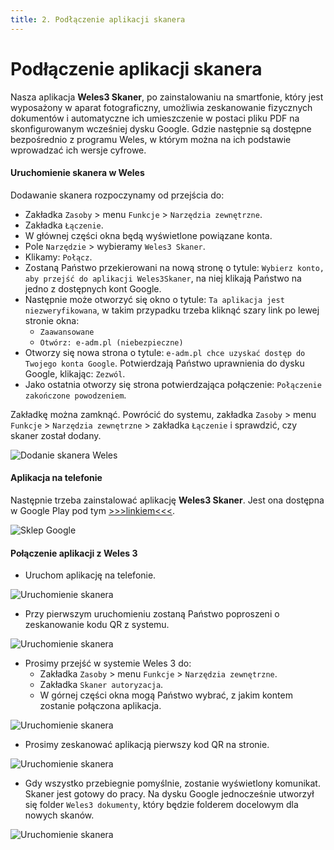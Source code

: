 ```yaml
---
title: 2. Podłączenie aplikacji skanera
---
```


# Podłączenie aplikacji skanera

Nasza aplikacja **Weles3 Skaner**, po zainstalowaniu na smartfonie, który jest wyposażony w aparat fotograficzny, umożliwia zeskanowanie fizycznych dokumentów i automatyczne ich umieszczenie w postaci pliku PDF na skonfigurowanym wcześniej dysku Google. Gdzie następnie są dostępne bezpośrednio z programu Weles, w którym można na ich podstawie wprowadzać ich wersje cyfrowe.

#### Uruchomienie skanera w Weles

Dodawanie skanera rozpoczynamy od przejścia do:

- Zakładka `Zasoby` > menu `Funkcje` > `Narzędzia zewnętrzne`.
- Zakładka `Łączenie`.
- W głównej części okna będą wyświetlone powiązane konta.
- Pole `Narzędzie` > wybieramy `Weles3 Skaner`.
- Klikamy: `Połącz`.
- Zostaną Państwo przekierowani na nową stronę o tytule: `Wybierz konto, aby przejść do aplikacji Weles3Skaner`, na niej klikają Państwo na jedno z dostępnych kont Google.
- Następnie może otworzyć się okno o tytule: `Ta aplikacja jest niezweryfikowana`, w takim przypadku trzeba kliknąć szary link po lewej stronie okna:
    - `Zaawansowane`
    - `Otwórz: e-adm.pl (niebezpieczne)`
- Otworzy się nowa strona o tytule: `e-adm.pl chce uzyskać dostęp do Twojego konta Google`. Potwierdzają Państwo uprawnienia do dysku Google, klikając: `Zezwól`.
- Jako ostatnia otworzy się strona potwierdzająca połączenie: `Połączenie zakończone powodzeniem`.

Zakładkę można zamknąć. Powrócić do systemu, zakładka `Zasoby` > menu `Funkcje` > `Narzędzia zewnętrzne` > zakładka `Łączenie` i sprawdzić, czy skaner został dodany.

![Dodanie skanera Weles](dodanieskaneraweles.gif)

#### Aplikacja na telefonie

Następnie trzeba zainstalować aplikację **Weles3 Skaner**. Jest ona dostępna w Google Play pod tym [>>>linkiem<<<](https://play.google.com/store/apps/details?id=pl.mrmobi.skaner).

![Sklep Google](sklepgoogleskaner.png)

#### Połączenie aplikacji z Weles 3

- Uruchom aplikację na telefonie.

![Uruchomienie skanera](skaner1.png)

- Przy pierwszym uruchomieniu zostaną Państwo poproszeni o zeskanowanie kodu QR z systemu.

![Uruchomienie skanera](skaner2.png)

- Prosimy przejść w systemie Weles 3 do:
    - Zakładka `Zasoby` > menu `Funkcje` > `Narzędzia zewnętrzne`.
    - Zakładka `Skaner autoryzacja`.
    - W górnej części okna mogą Państwo wybrać, z jakim kontem zostanie połączona aplikacja.

![Uruchomienie skanera](skaner3.png)

- Prosimy zeskanować aplikacją pierwszy kod QR na stronie.

![Uruchomienie skanera](skaner4.png)

- Gdy wszystko przebiegnie pomyślnie, zostanie wyświetlony komunikat. Skaner jest gotowy do pracy. Na dysku Google jednocześnie utworzył się folder `Weles3 dokumenty`, który będzie folderem docelowym dla nowych skanów.

![Uruchomienie skanera](skaner5.png)